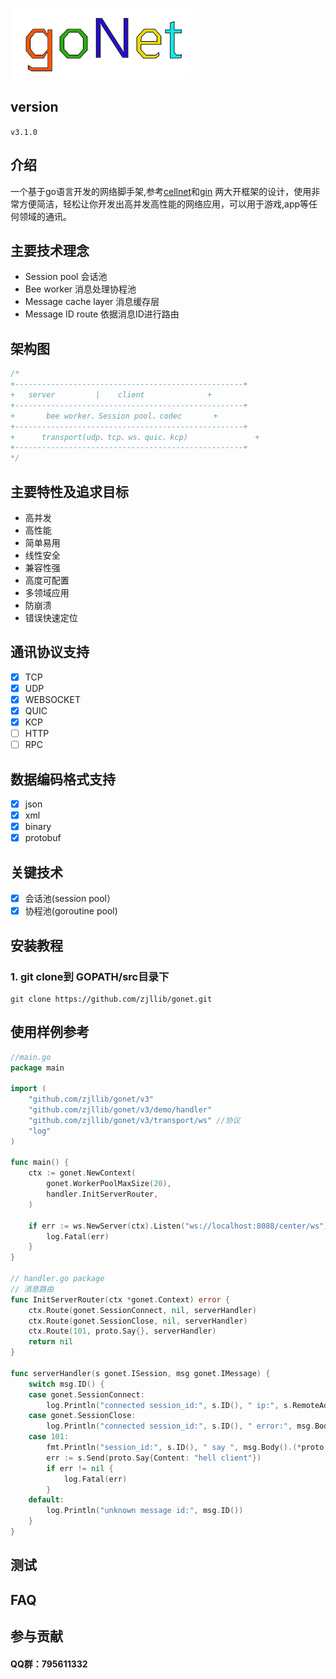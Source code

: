 
![gonetlogo](docs/logo.jpg)
## version
 `v3.1.0`
 
## 介绍
一个基于go语言开发的网络脚手架,参考[cellnet](https://github.com/davyxu/cellnet)和[gin](https://github.com/gin-gonic/gin) 两大开框架的设计，使用非常方便简洁，轻松让你开发出高并发高性能的网络应用，可以用于游戏,app等任何领域的通讯。

## 主要技术理念
- Session pool 会话池
- Bee worker  消息处理协程池
- Message cache layer 消息缓存层
- Message ID route 依据消息ID进行路由

## 架构图
```go
/*
+---------------------------------------------------+
+	server	       |	client	            +
+---------------------------------------------------+
+	    bee worker、Session pool、codec	    +
+---------------------------------------------------+
+	   transport(udp、tcp、ws、quic、kcp)	            +
+---------------------------------------------------+
*/
```


## 主要特性及追求目标
- 高并发
- 高性能
- 简单易用
- 线性安全
- 兼容性强
- 高度可配置
- 多领域应用
- 防崩溃
- 错误快速定位

## 通讯协议支持
- [x] TCP
- [x] UDP
- [x] WEBSOCKET
- [x] QUIC
- [x] KCP
- [ ] HTTP
- [ ] RPC
## 数据编码格式支持
- [x] json
- [x] xml
- [x] binary
- [x] protobuf

## 关键技术
- [x] 会话池(session pool）
- [x] 协程池(goroutine pool)

## 安装教程
### **1.** git clone到 GOPATH/src目录下

```
git clone https://github.com/zjllib/gonet.git
```

## 使用样例参考
```go
//main.go
package main

import (
	"github.com/zjllib/gonet/v3"
	"github.com/zjllib/gonet/v3/demo/handler"
	"github.com/zjllib/gonet/v3/transport/ws" //协议
	"log"
)

func main() {
	ctx := gonet.NewContext(
		gonet.WorkerPoolMaxSize(20),
		handler.InitServerRouter,
	)

	if err := ws.NewServer(ctx).Listen("ws://localhost:8088/center/ws"); err != nil {
		log.Fatal(err)
	}
}

// handler.go package
// 消息路由
func InitServerRouter(ctx *gonet.Context) error {
	ctx.Route(gonet.SessionConnect, nil, serverHandler)
	ctx.Route(gonet.SessionClose, nil, serverHandler)
	ctx.Route(101, proto.Say{}, serverHandler)
	return nil
}

func serverHandler(s gonet.ISession, msg gonet.IMessage) {
	switch msg.ID() {
	case gonet.SessionConnect:
		log.Println("connected session_id:", s.ID(), " ip:", s.RemoteAddr().String())
	case gonet.SessionClose:
		log.Println("connected session_id:", s.ID(), " error:", msg.Body())
	case 101:
		fmt.Println("session_id:", s.ID(), " say ", msg.Body().(*proto.Say).Content)
		err := s.Send(proto.Say{Content: "hell client"})
		if err != nil {
			log.Fatal(err)
		}
	default:
		log.Println("unknown message id:", msg.ID())
	}
}
```


## 测试
## FAQ
## 参与贡献
#### QQ群：795611332

